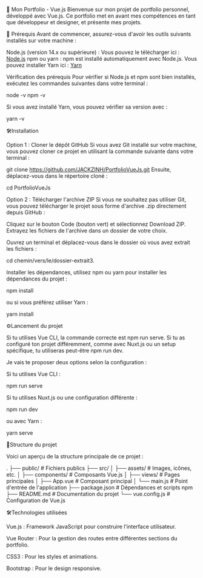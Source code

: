 🎨 Mon Portfolio - Vue.js
Bienvenue sur mon projet de portfolio personnel, développé avec Vue.js. Ce portfolio met en avant mes compétences en tant que développeur et designer, et présente mes projets.

🚀 Prérequis
Avant de commencer, assurez-vous d'avoir les outils suivants installés sur votre machine :

Node.js (version 14.x ou supérieure) : Vous pouvez le télécharger ici : [Node.js](https://nodejs.org/fr)
npm ou yarn : npm est installé automatiquement avec Node.js. Vous pouvez installer Yarn ici : [Yarn](https://classic.yarnpkg.com/lang/en/docs/install/#windows-stable)

Vérification des prérequis
Pour vérifier si Node.js et npm sont bien installés, exécutez les commandes suivantes dans votre terminal :

node -v
npm -v

Si vous avez installé Yarn, vous pouvez vérifier sa version avec :

yarn -v

🛠️Installation

Option 1 : Cloner le dépôt GitHub
Si vous avez Git installé sur votre machine, vous pouvez cloner ce projet en utilisant la commande suivante dans votre terminal :

git clone https://github.com/JACKZINH/PortfolioVueJs.git
Ensuite, déplacez-vous dans le répertoire cloné :

cd PortfolioVueJs

Option 2 : Télécharger l'archive ZIP
Si vous ne souhaitez pas utiliser Git, vous pouvez télécharger le projet sous forme d'archive .zip directement depuis GitHub :

Cliquez sur le bouton Code (bouton vert) et sélectionnez Download ZIP.
Extrayez les fichiers de l'archive dans un dossier de votre choix.

Ouvrez un terminal et déplacez-vous dans le dossier où vous avez extrait les fichiers :

cd chemin/vers/le/dossier-extrait3.

Installer les dépendances,
utilisez npm ou yarn pour installer les dépendances du projet :

npm install

ou si vous préférez utiliser Yarn :

yarn install

⚙️Lancement du projet

Si tu utilises Vue CLI, la commande correcte est npm run serve. Si tu as configuré ton projet différemment, comme avec Nuxt.js ou un setup spécifique, tu utiliseras peut-être npm run dev.

Je vais te proposer deux options selon la configuration :

Si tu utilises Vue CLI :

npm run serve

Si tu utilises Nuxt.js ou une configuration différente :

npm run dev

ou avec Yarn :

yarn serve

📁Structure du projet

Voici un aperçu de la structure principale de ce projet :

.
├── public/ # Fichiers publics
├── src/
│ ├── assets/ # Images, icônes, etc.
│ ├── components/ # Composants Vue.js
│ ├── views/ # Pages principales
│ ├── App.vue # Composant principal
│ └── main.js # Point d'entrée de l'application
├── package.json # Dépendances et scripts npm
├── README.md # Documentation du projet
└── vue.config.js # Configuration de Vue.js

🛠️Technologies utilisées

Vue.js : Framework JavaScript pour construire l'interface utilisateur.

Vue Router : Pour la gestion des routes entre différentes sections du portfolio.

CSS3 : Pour les styles et animations.

Bootstrap : Pour le design responsive.
